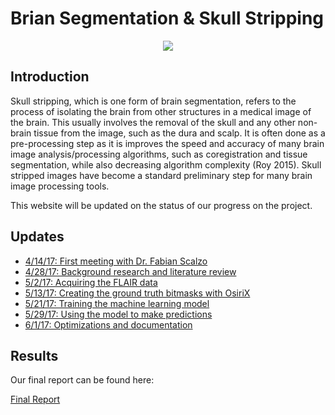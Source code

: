 # Brian Segmentation & Skull Stripping 

<div style="text-align:center"><img src ="http://atc.udg.edu/nic/margaToolbox/images/graph.png" /></div>

## Introduction

Skull stripping, which is one form of brain segmentation, refers to the 
process of isolating the brain from other structures in a medical image 
of the brain. This usually involves the removal of the skull and any other 
non-brain tissue from the image, such as the dura and scalp. It is often 
done as a pre-processing step as it is improves the speed and accuracy of 
many brain image analysis/processing algorithms, such as coregistration and 
tissue segmentation, while also decreasing algorithm complexity (Roy 2015). 
Skull stripped images have become a standard preliminary step for many 
brain image processing tools. 

This website will be updated on the status of our progress on the project.

## Updates

* [4/14/17: First meeting with Dr. Fabian Scalzo](meeting.md)
* [4/28/17: Background research and literature review](lit-review.md) 
* [5/2/17: Acquiring the FLAIR data](data.md)
* [5/13/17: Creating the ground truth bitmasks with OsiriX](bitmasks.md)
* [5/21/17: Training the machine learning model](training.md)
* [5/29/17: Using the model to make predictions](predictions.md)
* [6/1/17: Optimizations and documentation](optimize.md)

## Results

Our final report can be found here:

[Final Report](report.pdf)